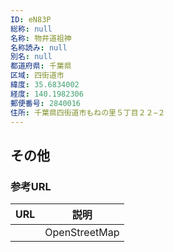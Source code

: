 ```yaml
---
ID: eN83P
総称: null
名称: 物井道祖神
名称読み: null
別名: null
都道府県: 千葉県
区域: 四街道市
緯度: 35.6834002
経度: 140.1982306
郵便番号: 2840016
住所: 千葉県四街道市もねの里５丁目２２−２
---
```


## その他

### 参考URL

| URL | 説明          |
| --- | ------------- |
|     | OpenStreetMap |
